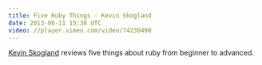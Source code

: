 ```yaml
---
title: Five Ruby Things - Kevin Skogland
date: 2013-06-11 15:38 UTC
video: //player.vimeo.com/video/74230498
---
```


<a href="http://www.kevinskoglund.com/">Kevin Skogland</a> reviews five things about ruby from beginner to advanced.
